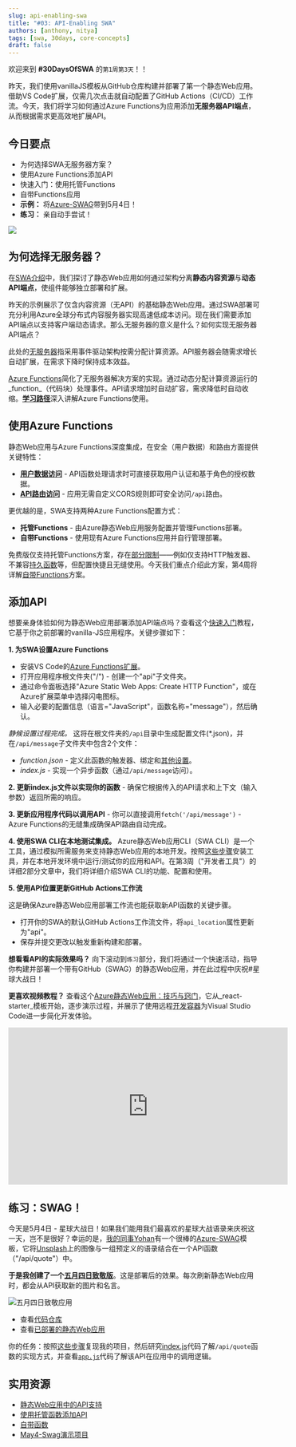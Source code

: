 ```yaml
---
slug: api-enabling-swa
title: "#03: API-Enabling SWA"
authors: [anthony, nitya]
tags: [swa, 30days, core-concepts]
draft: false
---
```


欢迎来到 **#30DaysOfSWA** 的`第1周第3天`！！

昨天，我们使用vanillaJS模板从GitHub仓库构建并部署了第一个静态Web应用。借助VS Code扩展，仅需几次点击就自动配置了GitHub Actions（CI/CD）工作流。今天，我们将学习如何通过Azure Functions为应用添加**无服务器API端点**，从而根据需求更高效地扩展API。

## 今日要点

* 为何选择SWA无服务器方案？
 * 使用Azure Functions添加API
 * 快速入门：使用托管Functions
 * 自带Functions应用
 * **示例：** 将[Azure-SWAG](https://github.com/sinedied/azure-swag/)带到5月4日！
 * **练习：** 亲自动手尝试！

![](../static/img/series/03-banner.png)

## 为何选择无服务器？

在[SWA介绍](2022-05-02.md)中，我们探讨了静态Web应用如何通过架构分离**静态内容资源**与**动态API端点**，使组件能够独立部署和扩展。

昨天的示例展示了仅含内容资源（无API）的基础静态Web应用。通过SWA部署可充分利用Azure全球分布式内容服务器实现高速低成本访问。现在我们需要添加API端点以支持客户端动态请求。那么无服务器的意义是什么？如何实现无服务器API端点？

此处的[无服务器](https://docs.microsoft.com/en-us/azure/architecture/reference-architectures/serverless/web-app)指采用事件驱动架构按需分配计算资源。API服务器会随需求增长自动扩展，在需求下降时保持成本效益。

[Azure Functions](https://docs.microsoft.com/en-us/azure/azure-functions/functions-overview)简化了无服务器解决方案的实现。通过动态分配计算资源运行的_function_（代码块）处理事件。API请求增加时自动扩容，需求降低时自动收缩。[**学习路径**](https://docs.microsoft.com/en-us/learn/paths/create-serverless-applications/)深入讲解Azure Functions使用。

## 使用Azure Functions

静态Web应用与Azure Functions深度集成，在安全（用户数据）和路由方面提供关键特性：

* **[用户数据访问](https://docs.microsoft.com/en-us/azure/static-web-apps/user-information?tabs=javascript#api-functions)** - API函数处理请求时可直接获取用户认证和基于角色的授权数据。
 * **[API路由访问](https://docs.microsoft.com/en-us/azure/static-web-apps/configuration?#routes)** - 应用无需自定义CORS规则即可安全访问`/api`路由。

更优越的是，SWA支持两种Azure Functions配置方式：

* **托管Functions** - 由Azure静态Web应用服务配置并管理Functions部署。
* **自带Functions** - 使用现有Azure Functions应用并自行管理部署。

免费版仅支持托管Functions方案，存在[部分限制](https://docs.microsoft.com/en-us/azure/static-web-apps/apis)——例如仅支持HTTP触发器、不兼容[持久函数](https://docs.microsoft.com/en-us/azure/azure-functions/durable/durable-functions-overview)等，但配置快捷且无缝使用。今天我们重点介绍此方案，第4周将详解[自带Functions](https://docs.microsoft.com/en-us/azure/static-web-apps/functions-bring-your-own)方案。

## 添加API

想要亲身体验如何为静态Web应用部署添加API端点吗？查看这个[快速入门](https://docs.microsoft.com/en-us/azure/static-web-apps/add-api?tabs=vanilla-javascript)教程，它基于你之前部署的vanilla-JS应用程序。关键步骤如下：

**1. 为SWA设置Azure Functions**

* 安装VS Code的[Azure Functions扩展](https://marketplace.visualstudio.com/items?itemName=ms-azuretools.vscode-azurefunctions)。
 * 打开应用程序根文件夹("/") - 创建一个"api"子文件夹。
 * 通过命令面板选择"Azure Static Web Apps: Create HTTP Function"，或在Azure扩展菜单中选择闪电图标。
 * 输入必要的配置信息（语言="JavaScript"，函数名称="message"），然后确认。

_静候设置过程完成。_ 这将在根文件夹的`/api`目录中生成配置文件(*.json)，并在`/api/message`子文件夹中包含2个文件：

* _function.json_ - 定义此函数的触发器、绑定和[其他设置](https://docs.microsoft.com/en-us/azure/azure-functions/functions-reference?tabs=blob#function-code)。
 * _index.js_ - 实现一个异步函数（通过`/api/message`访问）。

**2. 更新index.js文件以实现你的函数** - 确保它根据传入的API请求和上下文（输入参数）返回所需的响应。

**3. 更新应用程序代码以调用API** - 你可以直接调用`fetch('/api/message')` - Azure Functions的无缝集成确保API路由自动完成。

**4. 使用SWA CLI在本地测试集成。**
Azure静态Web应用CLI（SWA CLI）是一个工具，通过模拟所需服务来支持静态Web应用的本地开发。按照[这些步骤](https://docs.microsoft.com/en-us/azure/static-web-apps/add-api?tabs=vanilla-javascript#run-the-frontend-and-api-locally)安装工具，并在本地开发环境中运行/测试你的应用和API。在第3周（"开发者工具"）的详细2部分文章中，我们将详细介绍SWA CLI的功能、配置和使用。

**5. 使用API位置更新GitHub Actions工作流**

这是确保Azure静态Web应用部署工作流也能获取新API函数的关键步骤。

* 打开你的SWA的默认GitHub Actions工作流文件，将`api_location`属性更新为"api"。
 * 保存并提交更改以触发重新构建和部署。

**想看看API的实际效果吗？** 向下滚动到`练习`部分，我们将通过一个快速活动，指导你构建并部署一个带有GitHub（SWAG）的静态Web应用，并在此过程中庆祝#星球大战日！

**更喜欢视频教程？** 查看这个[Azure静态Web应用：技巧与窍门](https://docs.microsoft.com/en-us/shows/azure-tips-and-tricks-static-web-apps/)，它从_react-starter_模板开始，逐步演示过程，并展示了使用远程[开发容器](https://code.visualstudio.com/docs/remote/create-dev-container)为Visual Studio Code进一步简化开发体验。

<iframe width="560" height="315" frameborder="0" src="https://aka.ms/docs/player?show=azure-tips-and-tricks-static-web-apps&ep=how-to-add-an-api-to-your-azure-static-web-app-7-of-16--azure-tips-and-tricks-static-web-apps"></iframe>

## 练习：SWAG！

今天是5月4日 - 星球大战日！如果我们能用我们最喜欢的星球大战语录来庆祝这一天，岂不是很好？幸运的是，[我的同事Yohan](https://www.twitter.com/sinedied)有一个很棒的[Azure-SWAG](https://dev.to/sinedied/the-easy-way-to-serverless-web-apps-and-apis-with-azure-swag-2heb)模板，它将[Unsplash](https://unsplash.com)上的图像与一组预定义的语录结合在一个API函数（"/api/quote"）中。

**于是我创建了一个[五月四日致敬版](https://github.com/nitya/may4-swag)**。这是部署后的效果。每次刷新静态Web应用时，都会从API获取新的图片和名言。

![五月四日致敬应用](../static/img/series/03-may4.png)

* 查看[代码仓库](https://github.com/nitya/may4-swag)
 * 查看[已部署的静态Web应用](https://agreeable-tree-0a216f70f.1.azurestaticapps.net/)

你的任务：按照[这些步骤](https://github.com/nitya/may4-swag#steps)复现我的项目，然后研究[index.js](https://github.com/nitya/may4-swag/blob/main/api/quote/index.js)代码了解`/api/quote`函数的实现方式，并查看[`app.js`](https://github.com/nitya/may4-swag/blob/main/app.js)代码了解该API在应用中的调用逻辑。

## 实用资源

- [静态Web应用中的API支持](https://docs.microsoft.com/zh-cn/azure/static-web-apps/apis)
- [使用托管函数添加API](https://docs.microsoft.com/zh-cn/azure/static-web-apps/add-api?tabs=vanilla-javascript)
- [自带函数](https://docs.microsoft.com/zh-cn/azure/static-web-apps/functions-bring-your-own)
- [May4-Swag演示项目](https://github.com/nitya/may4-swag)
